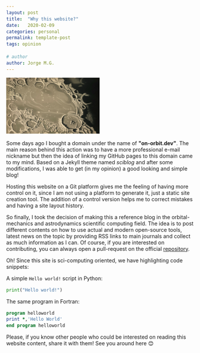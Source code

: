 ```yaml
---
layout: post
title:  "Why this website?"
date:   2020-02-09
categories: personal
permalink: template-post
tags: opinion

# author
author: Jorge M.G.
---
```


![image](img/moon.png)

Some days ago I bought a domain under the name of __"on-orbit.dev"__. The main
reason behind this action was to have a more professional e-mail nickname but
then the idea of linking my GitHub pages to this domain came to my mind. Based
on a Jekyll theme named *sciblog* and after some modifications, I was able to
get (in my opinion) a good looking and simple blog! 

Hosting this website on a Git platform gives me the feeling of having more
control on it, since I am not using a platform to generate it, just a static
site creation tool. The addition of a control version helps me to correct
mistakes and having a site layout history.

So finally, I took the decision of making this a  reference blog in the
orbital-mechanics and astrodynamics scientific computing field. The idea is to
post different contents on how to use actual and modern open-source tools,
latest news on the topic by providing RSS links to main journals and collect as
much information as I can. Of course, if you are interested on contributing,
you can always open a pull-request on the official
[repository](https://www.github.com/jorgepiloto/jorgepiloto.github.io).

Oh! Since this site is sci-computing oriented, we have highlighting code snippets:

A simple `Hello world!` script in Python:
```python
print("Hello world!")
```

The same program in Fortran:
```fortran
program helloworld
print *,'Hello World'
end program helloworld
```

Please, if you know other people who could be interested on reading this
website content, share it with them! See you around here 😊
